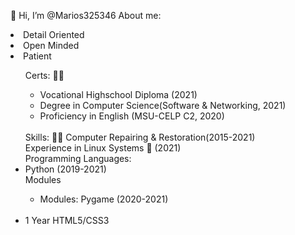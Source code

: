 👋 Hi, I’m @Marios325346
About me:
<li> Detail Oriented </li>
<li>   Open Minded   </li>
<li>     Patient     </li>

<ul>
    Certs: 👨‍🎓
    <ul>
      <li>Vocational Highschool Diploma (2021)</li>
      <li>Degree in Computer Science(Software & Networking, 2021) </li>
      <li>Proficiency in English (MSU-CELP C2, 2020)</li>
    </ul>
    </br>
    Skills: 👨‍🔬
    Computer Repairing & Restoration(2015-2021) </br>
    Experience in Linux Systems 🐧 (2021) </br>
    Programming Languages: </br>
    <li>Python (2019-2021)</li>
      Modules
      <ul>
       <li>Modules: Pygame (2020-2021)</li>
      </ul>
      </br>
     <li>1 Year HTML5/CSS3</li>
</ui>

